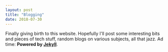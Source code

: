 ```yaml
---
layout: post
title: "Blogging"
date: 2018-07-30
---
```


Finally giving birth to this website. Hopefully I'll post some interesting bits and pieces of tech stuff, random blogs on various subjects, all that jazz. Ad time: __Powered by [Jekyll](https://jekyllrb.com/)__.
